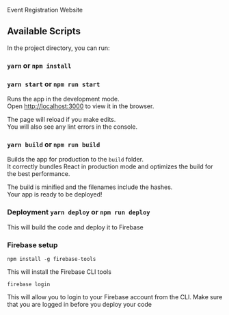 Event Registration Website

## Available Scripts

In the project directory, you can run:

### `yarn` or `npm install`

### `yarn start` or `npm run start`

Runs the app in the development mode.<br />
Open [http://localhost:3000](http://localhost:3000) to view it in the browser.

The page will reload if you make edits.<br />
You will also see any lint errors in the console.

### `yarn build` or `npm run build`

Builds the app for production to the `build` folder.<br />
It correctly bundles React in production mode and optimizes the build for the best performance.

The build is minified and the filenames include the hashes.<br />
Your app is ready to be deployed!

### Deployment `yarn deploy` or `npm run deploy`

This will build the code and deploy it to Firebase

### Firebase setup

`npm install -g firebase-tools`

This will install the Firebase CLI tools

`firebase login`

This will allow you to login to your Firebase account from the CLI. Make sure that you are logged in before you deploy your code
